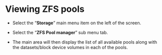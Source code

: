 # Viewing ZFS pools

- Select the “**Storage**” main menu item on the left of the screen.

- Select the “**ZFS Pool manager**” sub menu tab.

- The main area will then display the list of all available pools along with the datasets/block device volumes in each of the pools.